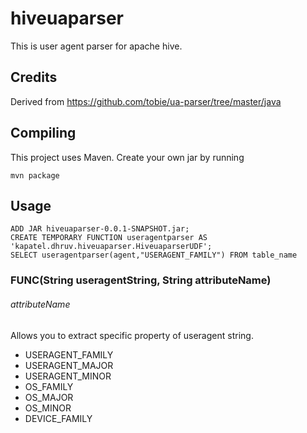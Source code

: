 # hiveuaparser
This is user agent parser for apache hive.

## Credits
Derived from https://github.com/tobie/ua-parser/tree/master/java

## Compiling
This project uses Maven. Create your own jar by running

```
mvn package
```

## Usage

```
ADD JAR hiveuaparser-0.0.1-SNAPSHOT.jar;
CREATE TEMPORARY FUNCTION useragentparser AS 'kapatel.dhruv.hiveuaparser.HiveuaparserUDF';
SELECT useragentparser(agent,"USERAGENT_FAMILY") FROM table_name 
```
### FUNC(String useragentString, String attributeName)

###### attributeName
Allows you to extract specific property of useragent string.

+ USERAGENT_FAMILY
+ USERAGENT_MAJOR
+ USERAGENT_MINOR
+ OS_FAMILY
+ OS_MAJOR
+ OS_MINOR
+ DEVICE_FAMILY
